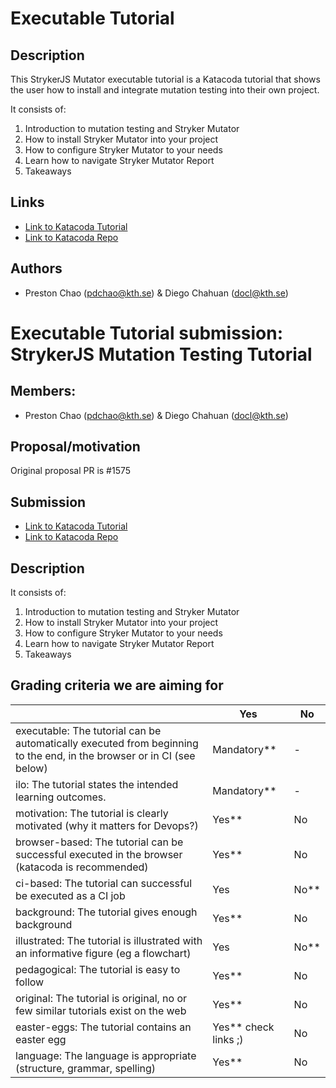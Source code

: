 # Executable Tutorial

## Description

This StrykerJS Mutator executable tutorial is a Katacoda tutorial that shows the user how to install and integrate mutation testing into their own project.

It consists of:

<ol>
 <li>Introduction to mutation testing and Stryker Mutator</li>
 <li>How to install Stryker Mutator into your project</li>
 <li>How to configure Stryker Mutator to your needs</li>
 <li>Learn how to navigate Stryker Mutator Report</li>
 <li>Takeaways</li>
</ol>


## Links

* [Link to Katacoda Tutorial](https://www.katacoda.com/diego-chahuan/scenarios/mutator)
* [Link to Katacoda Repo](https://github.com/dchahuan/katacoda-scenarios)

## Authors 

* Preston Chao (pdchao@kth.se) & Diego Chahuan (docl@kth.se)



# Executable Tutorial submission: StrykerJS Mutation Testing Tutorial

## Members:

* Preston Chao (pdchao@kth.se) & Diego Chahuan (docl@kth.se)

## Proposal/motivation

Original proposal PR is #1575

## Submission

* [Link to Katacoda Tutorial](https://www.katacoda.com/diego-chahuan/scenarios/mutator)
* [Link to Katacoda Repo](https://github.com/dchahuan/katacoda-scenarios)


## Description

It consists of:

<ol>
 <li>Introduction to mutation testing and Stryker Mutator</li>
 <li>How to install Stryker Mutator into your project</li>
 <li>How to configure Stryker Mutator to your needs</li>
 <li>Learn how to navigate Stryker Mutator Report</li>
 <li>Takeaways</li>
</ol>

## Grading criteria we are aiming for

|                                             | Yes | No | 
|-------------------------------------------- | ----|----|
|executable: The tutorial can be automatically executed from beginning to the end, in the browser or in CI (see below) | Mandatory** | - | 
|ilo: The tutorial states the intended learning outcomes. | Mandatory** | - | 
|motivation: The tutorial is clearly motivated (why it matters for Devops?) | Yes** | No | 
|browser-based: The tutorial can be successful executed in the browser (katacoda is recommended) | Yes** | No | 
|ci-based: The tutorial can successful be executed as a CI job | Yes | No** | 
|background: The tutorial gives enough background | Yes** | No | 
|illustrated: The tutorial is illustrated with an informative figure (eg a flowchart) | Yes | No** | 
|pedagogical: The tutorial is easy to follow  | Yes** | No | 
|original: The tutorial is original, no or few similar tutorials exist on the web | Yes** | No |
|easter-eggs: The tutorial contains an easter egg | Yes** check links ;)| No |
|language: The language is appropriate (structure, grammar, spelling) | Yes** | No |